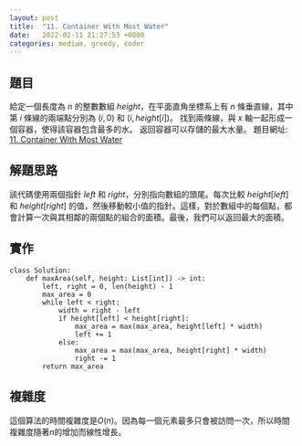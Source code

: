 ```yaml
---
layout: post
title:  "11. Container With Most Water"
date:   2022-02-11 21:27:53 +0800
categories: medium, greedy, coder
---
```


## 題目
給定一個長度為 $n$ 的整數數組 $height$，在平面直角坐標系上有 $n$ 條垂直線，其中第 $i$ 條線的兩端點分別為 $(i, 0)$ 和 $(i, height[i])$。
找到兩條線，與 $x$ 軸一起形成一個容器，使得該容器包含最多的水。
返回容器可以存儲的最大水量。
題目網址: [11. Container With Most Water](https://leetcode.com/problems/container-with-most-water/)


## 解題思路
該代碼使用兩個指針 $left$ 和 $right$，分別指向數組的頭尾。每次比較 $height[left]$ 和 $height[right]$ 的值，然後移動較小值的指針。這樣，對於數組中的每個點，都會計算一次與其相鄰的兩個點的組合的面積。最後，我們可以返回最大的面積。

## 實作

```python=
class Solution:
    def maxArea(self, height: List[int]) -> int:
        left, right = 0, len(height) - 1
        max_area = 0
        while left < right:
            width = right - left
            if height[left] < height[right]:
                max_area = max(max_area, height[left] * width)
                left += 1
            else:
                max_area = max(max_area, height[right] * width)
                right -= 1
        return max_area

```


## 複雜度
這個算法的時間複雜度是$O(n)$。因為每一個元素最多只會被訪問一次，所以時間複雜度隨著$n$的增加而線性增長。